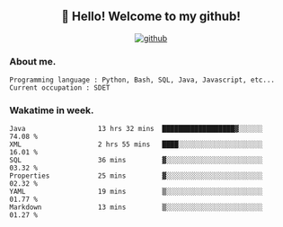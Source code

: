 <h2 align="center">👋 Hello! Welcome to my github! </h2>
<p align="center">
  <a href="https://github.com/usergwen"><img src="https://img.shields.io/badge/GitHub-24292e" alt="github"></a>
</p>

### About me.

```Plain Text
Programming language : Python, Bash, SQL, Java, Javascript, etc...
Current occupation : SDET
```
### Wakatime in week.

<!--START_SECTION:waka-->

```text
Java                  13 hrs 32 mins  ██████████████████▓░░░░░░   74.08 %
XML                   2 hrs 55 mins   ████░░░░░░░░░░░░░░░░░░░░░   16.01 %
SQL                   36 mins         ▓░░░░░░░░░░░░░░░░░░░░░░░░   03.32 %
Properties            25 mins         ▓░░░░░░░░░░░░░░░░░░░░░░░░   02.32 %
YAML                  19 mins         ▒░░░░░░░░░░░░░░░░░░░░░░░░   01.77 %
Markdown              13 mins         ▒░░░░░░░░░░░░░░░░░░░░░░░░   01.27 %
```

<!--END_SECTION:waka-->
